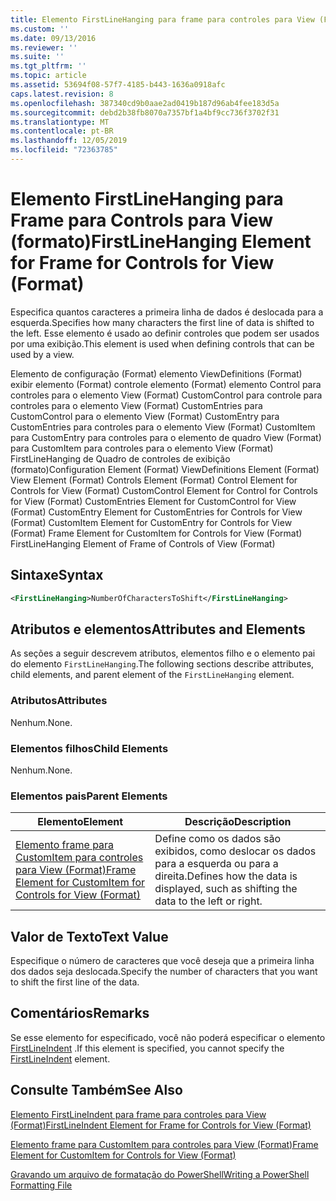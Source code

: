 ```yaml
---
title: Elemento FirstLineHanging para frame para controles para View (Format) | Microsoft Docs
ms.custom: ''
ms.date: 09/13/2016
ms.reviewer: ''
ms.suite: ''
ms.tgt_pltfrm: ''
ms.topic: article
ms.assetid: 53694f08-57f7-4185-b443-1636a0918afc
caps.latest.revision: 8
ms.openlocfilehash: 387340cd9b0aae2ad0419b187d96ab4fee183d5a
ms.sourcegitcommit: debd2b38fb8070a7357bf1a4bf9cc736f3702f31
ms.translationtype: MT
ms.contentlocale: pt-BR
ms.lasthandoff: 12/05/2019
ms.locfileid: "72363785"
---
```

# <a name="firstlinehanging-element-for-frame-for-controls-for-view-format"></a><span data-ttu-id="fe883-102">Elemento FirstLineHanging para Frame para Controls para View (formato)</span><span class="sxs-lookup"><span data-stu-id="fe883-102">FirstLineHanging Element for Frame for Controls for View (Format)</span></span>

<span data-ttu-id="fe883-103">Especifica quantos caracteres a primeira linha de dados é deslocada para a esquerda.</span><span class="sxs-lookup"><span data-stu-id="fe883-103">Specifies how many characters the first line of data is shifted to the left.</span></span> <span data-ttu-id="fe883-104">Esse elemento é usado ao definir controles que podem ser usados por uma exibição.</span><span class="sxs-lookup"><span data-stu-id="fe883-104">This element is used when defining controls that can be used by a view.</span></span>

<span data-ttu-id="fe883-105">Elemento de configuração (Format) elemento ViewDefinitions (Format) exibir elemento (Format) controle elemento (Format) elemento Control para controles para o elemento View (Format) CustomControl para controle para controles para o elemento View (Format) CustomEntries para CustomControl para o elemento View (Format) CustomEntry para CustomEntries para controles para o elemento View (Format) CustomItem para CustomEntry para controles para o elemento de quadro View (Format) para CustomItem para controles para o elemento View (Format) FirstLineHanging de Quadro de controles de exibição (formato)</span><span class="sxs-lookup"><span data-stu-id="fe883-105">Configuration Element (Format) ViewDefinitions Element (Format) View Element (Format) Controls Element (Format) Control Element for Controls for View (Format) CustomControl Element for Control for Controls for View (Format) CustomEntries Element for CustomControl for View (Format) CustomEntry Element for CustomEntries for Controls for View (Format) CustomItem Element for CustomEntry for Controls for View (Format) Frame Element for CustomItem for Controls for View (Format) FirstLineHanging Element of Frame of Controls of View (Format)</span></span>

## <a name="syntax"></a><span data-ttu-id="fe883-106">Sintaxe</span><span class="sxs-lookup"><span data-stu-id="fe883-106">Syntax</span></span>

```xml
<FirstLineHanging>NumberOfCharactersToShift</FirstLineHanging>
```

## <a name="attributes-and-elements"></a><span data-ttu-id="fe883-107">Atributos e elementos</span><span class="sxs-lookup"><span data-stu-id="fe883-107">Attributes and Elements</span></span>

<span data-ttu-id="fe883-108">As seções a seguir descrevem atributos, elementos filho e o elemento pai do elemento `FirstLineHanging`.</span><span class="sxs-lookup"><span data-stu-id="fe883-108">The following sections describe attributes, child elements, and parent element of the `FirstLineHanging` element.</span></span>

### <a name="attributes"></a><span data-ttu-id="fe883-109">Atributos</span><span class="sxs-lookup"><span data-stu-id="fe883-109">Attributes</span></span>

<span data-ttu-id="fe883-110">Nenhum.</span><span class="sxs-lookup"><span data-stu-id="fe883-110">None.</span></span>

### <a name="child-elements"></a><span data-ttu-id="fe883-111">Elementos filhos</span><span class="sxs-lookup"><span data-stu-id="fe883-111">Child Elements</span></span>

<span data-ttu-id="fe883-112">Nenhum.</span><span class="sxs-lookup"><span data-stu-id="fe883-112">None.</span></span>

### <a name="parent-elements"></a><span data-ttu-id="fe883-113">Elementos pais</span><span class="sxs-lookup"><span data-stu-id="fe883-113">Parent Elements</span></span>

|<span data-ttu-id="fe883-114">Elemento</span><span class="sxs-lookup"><span data-stu-id="fe883-114">Element</span></span>|<span data-ttu-id="fe883-115">Descrição</span><span class="sxs-lookup"><span data-stu-id="fe883-115">Description</span></span>|
|-------------|-----------------|
|[<span data-ttu-id="fe883-116">Elemento frame para CustomItem para controles para View (Format)</span><span class="sxs-lookup"><span data-stu-id="fe883-116">Frame Element for CustomItem for Controls for View (Format)</span></span>](./frame-element-for-customitem-for-controls-for-view-format.md)|<span data-ttu-id="fe883-117">Define como os dados são exibidos, como deslocar os dados para a esquerda ou para a direita.</span><span class="sxs-lookup"><span data-stu-id="fe883-117">Defines how the data is displayed, such as shifting the data to the left or right.</span></span>|

## <a name="text-value"></a><span data-ttu-id="fe883-118">Valor de Texto</span><span class="sxs-lookup"><span data-stu-id="fe883-118">Text Value</span></span>

<span data-ttu-id="fe883-119">Especifique o número de caracteres que você deseja que a primeira linha dos dados seja deslocada.</span><span class="sxs-lookup"><span data-stu-id="fe883-119">Specify the number of characters that you want to shift the first line of the data.</span></span>

## <a name="remarks"></a><span data-ttu-id="fe883-120">Comentários</span><span class="sxs-lookup"><span data-stu-id="fe883-120">Remarks</span></span>

<span data-ttu-id="fe883-121">Se esse elemento for especificado, você não poderá especificar o elemento [FirstLineIndent](./firstlineindent-element-for-frame-for-controls-for-view-format.md) .</span><span class="sxs-lookup"><span data-stu-id="fe883-121">If this element is specified, you cannot specify the [FirstLineIndent](./firstlineindent-element-for-frame-for-controls-for-view-format.md) element.</span></span>

## <a name="see-also"></a><span data-ttu-id="fe883-122">Consulte Também</span><span class="sxs-lookup"><span data-stu-id="fe883-122">See Also</span></span>

[<span data-ttu-id="fe883-123">Elemento FirstLineIndent para frame para controles para View (Format)</span><span class="sxs-lookup"><span data-stu-id="fe883-123">FirstLineIndent Element for Frame for Controls for View (Format)</span></span>](./firstlineindent-element-for-frame-for-controls-for-view-format.md)

[<span data-ttu-id="fe883-124">Elemento frame para CustomItem para controles para View (Format)</span><span class="sxs-lookup"><span data-stu-id="fe883-124">Frame Element for CustomItem for Controls for View (Format)</span></span>](./frame-element-for-customitem-for-controls-for-view-format.md)

[<span data-ttu-id="fe883-125">Gravando um arquivo de formatação do PowerShell</span><span class="sxs-lookup"><span data-stu-id="fe883-125">Writing a PowerShell Formatting File</span></span>](./writing-a-powershell-formatting-file.md)
